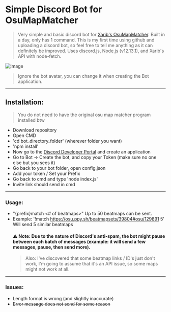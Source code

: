 # Simple Discord Bot for OsuMapMatcher

>Very simple and basic discord bot for [Xarib's OsuMapMatcher](https://github.com/Xarib/OsuMapMatcher). Built in a day, only has 1 command. This is my first time using github and 
>uploading a discord bot, so feel free to tell me anything as it can definitely be improved. Uses discord.js, Node.js (v12.13.1), and Xarib's API with node-fetch.

![image](https://user-images.githubusercontent.com/79728151/109369650-c1e3ec00-7862-11eb-9c57-08c0d5946c9b.png)
> Ignore the bot avatar, you can change it when creating the Bot application.
---
## Installation:
> You do not need to have the original osu map matcher program installed btw
- Download repository
- Open CMD
- 'cd bot_directory_folder' (wherever folder you want)
- 'npm install'
- Now go to the [Discord Developer Portal](https://discord.com/developers/applications) and create an application
- Go to Bot -> Create the bot, and copy your Token (make sure no one else but you sees it)
- Go back to your bot folder, open config.json
- Add your token / Set your Prefix
- Go back to cmd and type 'node index.js'
- Invite link should send in cmd
---
### Usage: 
- "{prefix}match <beatmap link or id> <# of beatmaps>" Up to 50 beatmaps can be sent.
- Example: '!match https://osu.ppy.sh/beatmapsets/39804#osu/129891 5'  Will send 5 similar beatmaps 
  #### :warning: Note: Due to the nature of Discord's anti-spam, the bot might pause between each batch of messages (example: it will send a few messages, pause, then send more).
  > Also: I've discovered that some beatmap links / ID's just don't work, I'm going to assume that it's an API issue, so some maps might not work at all.
---
### Issues: 
- Length format is wrong (and slightly inaccurate)
- ~~Error message does not send for some reason~~
